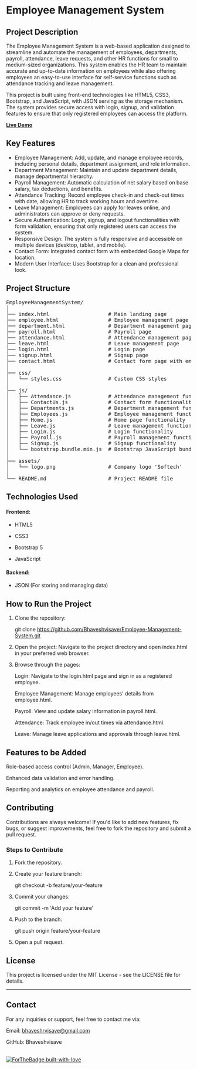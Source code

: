 # Employee Management System

## Project Description

The Employee Management System is a web-based application designed to streamline and automate the management of employees, departments, payroll, attendance, leave requests, and other HR functions for small to medium-sized organizations. This system enables the HR team to maintain accurate and up-to-date information on employees while also offering employees an easy-to-use interface for self-service functions such as attendance tracking and leave management.

This project is built using front-end technologies like HTML5, CSS3, Bootstrap, and JavaScript, with JSON serving as the storage mechanism. The system provides secure access with login, signup, and validation features to ensure that only registered employees can access the platform.

**[Live Demo](https://bhaveshvisave.github.io/Employee-Management-System/)**

## Key Features

- Employee Management: Add, update, and manage employee records, including personal details, department assignment, and role information.
- Department Management: Maintain and update department details, manage departmental hierarchy.
- Payroll Management: Automatic calculation of net salary based on base salary, tax deductions, and benefits.
- Attendance Tracking: Record employee check-in and check-out times with date, allowing HR to track working hours and overtime.
- Leave Management: Employees can apply for leaves online, and administrators can approve or deny requests.
- Secure Authentication: Login, signup, and logout functionalities with form validation, ensuring that only registered users can access the system.
- Responsive Design: The system is fully responsive and accessible on multiple devices (desktop, tablet, and mobile).
- Contact Form: Integrated contact form with embedded Google Maps for location.
- Modern User Interface: Uses Bootstrap for a clean and professional look.

## Project Structure

<pre>
EmployeeManagementSystem/
│
├── index.html                   # Main landing page
├── employee.html                # Employee management page
├── department.html              # Department management page
├── payroll.html                 # Payroll page
├── attendance.html              # Attendance management page
├── leave.html                   # Leave management page
├── login.html                   # Login page
├── signup.html                  # Signup page
├── contact.html                 # Contact form page with embedded location
│
├── css/
│   └── styles.css               # Custom CSS styles
│
├── js/
│   ├── Attendance.js            # Attendance management functionality
│   ├── ContactUs.js             # Contact form functionality
│   ├── Departments.js           # Department management functionality
│   ├── Employees.js             # Employee management functionality
│   ├── Home.js                  # Home page functionality
│   ├── Leave.js                 # Leave management functionality
│   ├── Login.js                 # Login functionality
│   ├── Payroll.js               # Payroll management functionality
│   ├── Signup.js                # Signup functionality
│   └── bootstrap.bundle.min.js  # Bootstrap JavaScript bundle
│
├── assets/
│   └── logo.png                 # Company logo 'Softech'
│
└── README.md                    # Project README file
</pre>

## Technologies Used

#### Frontend:

- HTML5

- CSS3

- Bootstrap 5

- JavaScript


#### Backend:

- JSON (For storing and managing data)


## How to Run the Project

1. Clone the repository:

    git clone https://github.com/Bhaveshvisave/Employee-Management-System.git


2. Open the project: Navigate to the project directory and open index.html in your preferred web browser.


3. Browse through the pages:

    Login: Navigate to the login.html page and sign in as a registered employee.

    Employee Management: Manage employees' details from employee.html.

    Payroll: View and update salary information in payroll.html.

    Attendance: Track employee in/out times via attendance.html.

    Leave: Manage leave applications and approvals through leave.html.

## Features to be Added 

Role-based access control (Admin, Manager, Employee).

Enhanced data validation and error handling.

Reporting and analytics on employee attendance and payroll.


## Contributing

Contributions are always welcome! If you'd like to add new features, fix bugs, or suggest improvements, feel free to fork the repository and submit a pull request.

### Steps to Contribute

1. Fork the repository.


2. Create your feature branch:

    git checkout -b feature/your-feature


3. Commit your changes:

    git commit -m 'Add your feature'


4. Push to the branch:

    git push origin feature/your-feature


5. Open a pull request.


## License

This project is licensed under the MIT License - see the LICENSE file for details.


---

## Contact

For any inquiries or support, feel free to contact me via:

Email: bhaveshrvisave@gmail.com

GitHub: Bhaveshvisave

&nbsp;&nbsp;&nbsp;&nbsp;&nbsp;&nbsp;&nbsp;&nbsp;&nbsp;&nbsp;&nbsp;&nbsp;&nbsp;&nbsp;&nbsp;&nbsp;&nbsp;&nbsp;&nbsp;&nbsp;&nbsp;&nbsp;&nbsp;&nbsp;&nbsp;&nbsp;&nbsp;&nbsp;&nbsp;&nbsp;&nbsp;&nbsp;&nbsp;&nbsp;&nbsp;&nbsp;&nbsp;&nbsp;&nbsp;&nbsp;&nbsp;&nbsp;&nbsp;&nbsp;&nbsp;&nbsp;&nbsp;&nbsp;&nbsp;&nbsp;&nbsp;&nbsp;&nbsp;&nbsp;&nbsp;&nbsp;&nbsp;&nbsp;&nbsp;&nbsp;&nbsp;&nbsp;&nbsp;&nbsp;&nbsp;&nbsp;&nbsp;&nbsp;&nbsp;&nbsp;&nbsp;&nbsp;&nbsp;&nbsp;&nbsp;&nbsp;&nbsp;&nbsp;&nbsp;[![ForTheBadge built-with-love](http://ForTheBadge.com/images/badges/built-with-love.svg)](https://GitHub.com/Bhaveshvisave/)
